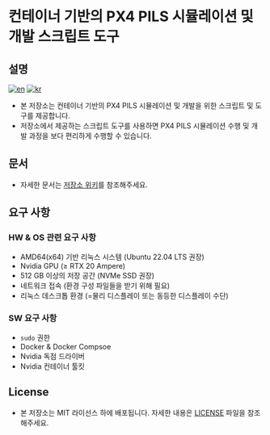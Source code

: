 # 컨테이너 기반의 PX4 PILS 시뮬레이션 및 개발 스크립트 도구

## 설명

[![en](https://img.shields.io/badge/lang-en-red.svg)](./README.md)
[![kr](https://img.shields.io/badge/lang-kr-blue.svg)](./README-KR.md)

- 본 저장소는 컨테이너 기반의 PX4 PILS 시뮬레이션 및 개발을 위한 스크립트 및 도구를 제공합니다.
- 저장소에서 제공하는 스크립트 도구를 사용하면 PX4 PILS 시뮬레이션 수행 및 개발 과정을 보다 편리하게 수행할 수 있습니다.

## 문서

- 자세한 문서는 [저장소 위키](https://github.com/kestr31/PX4-PILS-Runner/wiki)를 참조해주세요.

## 요구 사항

### HW & OS 관련 요구 사항

- AMD64(x64) 기반 리눅스 시스템 (Ubuntu 22.04 LTS 권장)
- Nvidia GPU (≥ RTX 20 Ampere)
- 512 GB 이상의 저장 공간 (NVMe SSD 권장)
- 네트워크 접속 (환경 구성 파일들을 받기 위해 필요)
- 리눅스 데스크톱 환경 (=물리 디스플레이 또는 동등한 디스플레이 수단)

### SW 요구 사항

- `sudo` 권한
- Docker & Docker Compsoe
- Nvidia 독점 드라이버
- Nvidia 컨테이너 툴킷

## License

- 본 저장소는 MIT 라이선스 하에 배포됩니다. 자세한 내용은 [LICENSE](./LICENSE) 파일을 참조해주세요.
